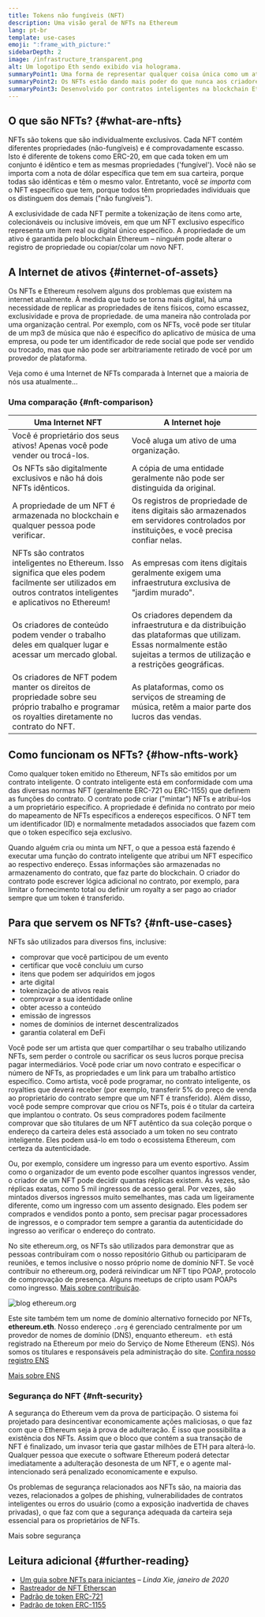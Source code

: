 ```yaml
---
title: Tokens não fungíveis (NFT)
description: Uma visão geral de NFTs na Ethereum
lang: pt-br
template: use-cases
emoji: ":frame_with_picture:"
sidebarDepth: 2
image: /infrastructure_transparent.png
alt: Um logotipo Eth sendo exibido via holograma.
summaryPoint1: Uma forma de representar qualquer coisa única como um ativo baseado no Ethereum.
summaryPoint2: Os NFTs estão dando mais poder do que nunca aos criadores de conteúdo.
summaryPoint3: Desenvolvido por contratos inteligentes na blockchain Ethereum.
---
```


## O que são NFTs? \{#what-are-nfts}

NFTs são tokens que são individualmente exclusivos. Cada NFT contém diferentes propriedades (não-fungíveis) e é comprovadamente escasso. Isto é diferente de tokens como ERC-20, em que cada token em um conjunto é idêntico e tem as mesmas propriedades ('fungível'). Você não se importa com a nota de dólar específica que tem em sua carteira, porque todas são idênticas e têm o mesmo valor. Entretanto, você _se importa_ com o NFT específico que tem, porque todos têm propriedades individuais que os distinguem dos demais ("não fungíveis").

A exclusividade de cada NFT permite a tokenização de itens como arte, colecionáveis ou inclusive imóveis, em que um NFT exclusivo específico representa um item real ou digital único específico. A propriedade de um ativo é garantida pelo blockchain Ethereum – ninguém pode alterar o registro de propriedade ou copiar/colar um novo NFT.

<YouTube id="Xdkkux6OxfM" />

## A Internet de ativos \{#internet-of-assets}

Os NFTs e Ethereum resolvem alguns dos problemas que existem na internet atualmente. À medida que tudo se torna mais digital, há uma necessidade de replicar as propriedades de itens físicos, como escassez, exclusividade e prova de propriedade. de uma maneira não controlada por uma organização central. Por exemplo, com os NFTs, você pode ser titular de um mp3 de música que não é específico do aplicativo de música de uma empresa, ou pode ter um identificador de rede social que pode ser vendido ou trocado, mas que não pode ser arbitrariamente retirado de você por um provedor de plataforma.

Veja como é uma Internet de NFTs comparada à Internet que a maioria de nós usa atualmente...

### Uma comparação \{#nft-comparison}

| Uma Internet NFT                                                                                                                                                 | A Internet hoje                                                                                                                                                             |
| ---------------------------------------------------------------------------------------------------------------------------------------------------------------- | --------------------------------------------------------------------------------------------------------------------------------------------------------------------------- |
| Você é proprietário dos seus ativos! Apenas você pode vender ou trocá-los.                                                                                       | Você aluga um ativo de uma organização.                                                                                                                                     |
| Os NFTs são digitalmente exclusivos e não há dois NFTs idênticos.                                                                                                | A cópia de uma entidade geralmente não pode ser distinguida da original.                                                                                                    |
| A propriedade de um NFT é armazenada no blockchain e qualquer pessoa pode verificar.                                                                             | Os registros de propriedade de itens digitais são armazenados em servidores controlados por instituições, e você precisa confiar nelas.                                     |
| NFTs são contratos inteligentes no Ethereum. Isso significa que eles podem facilmente ser utilizados em outros contratos inteligentes e aplicativos no Ethereum! | As empresas com itens digitais geralmente exigem uma infraestrutura exclusiva de "jardim murado".                                                                           |
| Os criadores de conteúdo podem vender o trabalho deles em qualquer lugar e acessar um mercado global.                                                            | Os criadores dependem da infraestrutura e da distribuição das plataformas que utilizam. Essas normalmente estão sujeitas a termos de utilização e a restrições geográficas. |
| Os criadores de NFT podem manter os direitos de propriedade sobre seu próprio trabalho e programar os royalties diretamente no contrato do NFT.                  | As plataformas, como os serviços de streaming de música, retêm a maior parte dos lucros das vendas.                                                                         |

## Como funcionam os NFTs? \{#how-nfts-work}

Como qualquer token emitido no Ethereum, NFTs são emitidos por um contrato inteligente. O contrato inteligente está em conformidade com uma das diversas normas NFT (geralmente ERC-721 ou ERC-1155) que definem as funções do contrato. O contrato pode criar ("mintar") NFTs e atribuí-los a um proprietário específico. A propriedade é definida no contrato por meio do mapeamento de NFTs específicos a endereços específicos. O NFT tem um identificador (ID) e normalmente metadados associados que fazem com que o token específico seja exclusivo.

Quando alguém cria ou minta um NFT, o que a pessoa está fazendo é executar uma função do contrato inteligente que atribui um NFT específico ao respectivo endereço. Essas informações são armazenadas no armazenamento do contrato, que faz parte do blockchain. O criador do contrato pode escrever lógica adicional no contrato, por exemplo, para limitar o fornecimento total ou definir um royalty a ser pago ao criador sempre que um token é transferido.

## Para que servem os NFTs? \{#nft-use-cases}

NFTs são utilizados para diversos fins, inclusive:

- comprovar que você participou de um evento
- certificar que você concluiu um curso
- itens que podem ser adquiridos em jogos
- arte digital
- tokenização de ativos reais
- comprovar a sua identidade online
- obter acesso a conteúdo
- emissão de ingressos
- nomes de domínios de internet descentralizados
- garantia colateral em DeFi

Você pode ser um artista que quer compartilhar o seu trabalho utilizando NFTs, sem perder o controle ou sacrificar os seus lucros porque precisa pagar intermediários. Você pode criar um novo contrato e especificar o número de NFTs, as propriedades e um link para um trabalho artístico específico. Como artista, você pode programar, no contrato inteligente, os royalties que deverá receber (por exemplo, transferir 5% do preço de venda ao proprietário do contrato sempre que um NFT é transferido). Além disso, você pode sempre comprovar que criou os NFTs, pois é o titular da carteira que implantou o contrato. Os seus compradores podem facilmente comprovar que são titulares de um NFT autêntico da sua coleção porque o endereço da carteira deles está associado a um token no seu contrato inteligente. Eles podem usá-lo em todo o ecossistema Ethereum, com certeza da autenticidade.

Ou, por exemplo, considere um ingresso para um evento esportivo. Assim como o organizador de um evento pode escolher quantos ingressos vender, o criador de um NFT pode decidir quantas réplicas existem. Às vezes, são réplicas exatas, como 5 mil ingressos de acesso geral. Por vezes, são mintados diversos ingressos muito semelhantes, mas cada um ligeiramente diferente, como um ingresso com um assento designado. Eles podem ser comprados e vendidos ponto a ponto, sem precisar pagar processadores de ingressos, e o comprador tem sempre a garantia da autenticidade do ingresso ao verificar o endereço do contrato.

No site ethereum.org, os NFTs são utilizados para demonstrar que as pessoas contribuíram com o nosso repositório Github ou participaram de reuniões, e temos inclusive o nosso próprio nome de domínio NFT. Se você contribuir no ethereum.org, poderá reivindicar um NFT tipo POAP, protocolo de comprovação de presença. Alguns meetups de cripto usam POAPs como ingresso. [Mais sobre contribuição](/contributing/#poap).

![blog ethereum.org](./poap.png)

Este site também tem um nome de domínio alternativo fornecido por NFTs, **ethereum.eth**. Nosso endereço `.org` é gerenciado centralmente por um provedor de nomes de domínio (DNS), enquanto ethereum`. eth` está registrado na Ethereum por meio do Serviço de Nome Ethereum (ENS). Nós somos os titulares e responsáveis pela administração do site. [Confira nosso registro ENS](https://app.ens.domains/name/ethereum.eth)

[Mais sobre ENS](https://app.ens.domains)

<Divider />

### Segurança do NFT \{#nft-security}

A segurança do Ethereum vem da prova de participação. O sistema foi projetado para desincentivar economicamente ações maliciosas, o que faz com que o Ethereum seja à prova de adulteração. É isso que possibilita a existência dos NFTs. Assim que o bloco que contém a sua transação de NFT é finalizado, um invasor teria que gastar milhões de ETH para alterá-lo. Qualquer pessoa que execute o software Ethereum poderá detectar imediatamente a adulteração desonesta de um NFT, e o agente mal-intencionado será penalizado economicamente e expulso.

Os problemas de segurança relacionados aos NFTs são, na maioria das vezes, relacionados a golpes de phishing, vulnerabilidades de contratos inteligentes ou erros do usuário (como a exposição inadvertida de chaves privadas), o que faz com que a segurança adequada da carteira seja essencial para os proprietários de NFTs.

<ButtonLink to="/security/">
  Mais sobre segurança
</ButtonLink>

## Leitura adicional \{#further-reading}

- [Um guia sobre NFTs para iniciantes](https://linda.mirror.xyz/df649d61efb92c910464a4e74ae213c4cab150b9cbcc4b7fb6090fc77881a95d) – _Linda Xie, janeiro de 2020_
- [Rastreador de NFT Etherscan](https://etherscan.io/nft-top-contracts)
- [Padrão de token ERC-721](/developers/docs/standards/tokens/erc-721/)
- [Padrão de token ERC-1155](/developers/docs/standards/tokens/erc-1155/)

<Divider />

<QuizWidget quizKey="nfts" />
